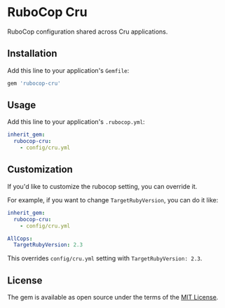 # RuboCop Cru

RuboCop configuration shared across Cru applications.

## Installation

Add this line to your application's `Gemfile`:

```ruby
gem 'rubocop-cru'
```

## Usage

Add this line to your application's `.rubocop.yml`:

```yml
inherit_gem:
  rubocop-cru:
    - config/cru.yml
```

## Customization

If you'd like to customize the rubocop setting, you can override it.

For example, if you want to change `TargetRubyVersion`, you can do it like:

```yml
inherit_gem:
  rubocop-cru:
    - config/cru.yml

AllCops:
  TargetRubyVersion: 2.3
```

This overrides `config/cru.yml` setting with `TargetRubyVersion: 2.3`.

## License

The gem is available as open source under the terms of the [MIT License](http://opensource.org/licenses/MIT).
